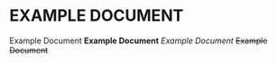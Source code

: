 # EXAMPLE DOCUMENT
Example Document 
**Example Document** 
*Example Document* 
~~Example Document~~
